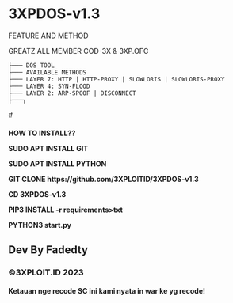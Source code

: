 # 3XPDOS-v1.3
FEATURE AND METHOD
<p>


GREATZ ALL MEMBER COD-3X & 3XP.OFC

    ├─── DOS TOOL
    ├─── AVAILABLE METHODS
    ├─── LAYER 7: HTTP | HTTP-PROXY | SLOWLORIS | SLOWLORIS-PROXY
    ├─── LAYER 4: SYN-FLOOD
    ├─── LAYER 2: ARP-SPOOF | DISCONNECT
    ├───┐
<p>
# 
<h4>HOW TO INSTALL??
  <p>
<p>
SUDO APT INSTALL GIT
<p>
SUDO APT INSTALL PYTHON
<p>
GIT CLONE https://github.com/3XPLOITID/3XPDOS-v1.3
<p>
CD 3XPDOS-v1.3
<p>
PIP3 INSTALL -r requirements>txt
<p>
PYTHON3 start.py
<p>

<h2>Dev By Fadedty</h2
<p>
<h3>©3XPLOIT.ID 2023</h3>
<p>
<h4>Ketauan nge recode SC ini kami nyata in war ke yg recode! 
